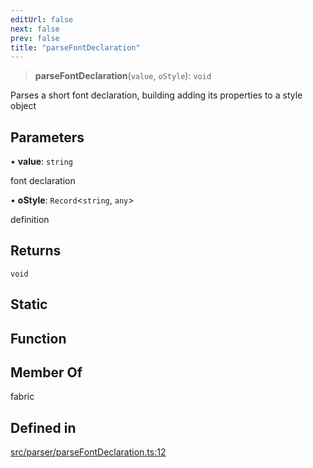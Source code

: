 ```yaml
---
editUrl: false
next: false
prev: false
title: "parseFontDeclaration"
---
```


> **parseFontDeclaration**(`value`, `oStyle`): `void`

Parses a short font declaration, building adding its properties to a style object

## Parameters

• **value**: `string`

font declaration

• **oStyle**: `Record`\<`string`, `any`\>

definition

## Returns

`void`

## Static

## Function

## Member Of

fabric

## Defined in

[src/parser/parseFontDeclaration.ts:12](https://github.com/fabricjs/fabric.js/blob/a0b4adf41e0a1fd81824114cedd4c32bfb8cac25/src/parser/parseFontDeclaration.ts#L12)
